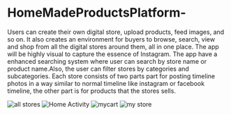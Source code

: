 
# HomeMadeProductsPlatform-
Users can create their own digital store, upload products, feed images, and so on.
It also creates an environment for buyers to browse, search, view and shop from all the digital stores around them, all in one place.
The app will be highly visual to capture the essence of Instagram.
The app have a enhanced searching system where user can search by store name or product name.Also, the user can filter stores by categories and subcategories.
Each store consists of two parts part for posting timeline photos in a way similar to normal timeline like instagram or facebook timeline, the other part is for products that the stores sells.

![all stores](https://user-images.githubusercontent.com/43281608/130789761-b5e7f85d-690c-4783-97ea-1069ec8fa721.png)
![Home Activity](https://user-images.githubusercontent.com/43281608/130789804-41eb23bc-f28a-4bc1-b1ec-910c5451ee71.png)
![mycart](https://user-images.githubusercontent.com/43281608/130789830-c370f2c5-f925-4d54-a185-2e89995f23a1.png)
![my store](https://user-images.githubusercontent.com/43281608/130789851-bcc26a7e-cdde-4da5-964e-5c4953c8d9dd.png)


